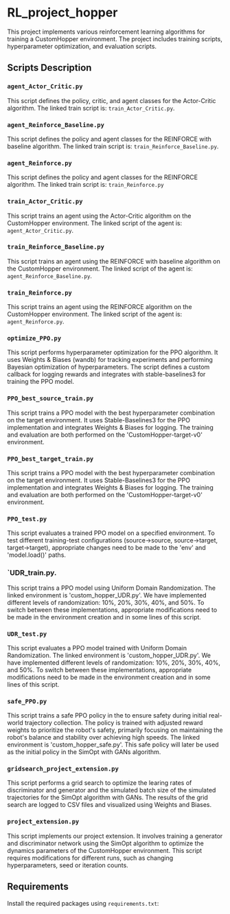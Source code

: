 # RL_project_hopper
This project implements various reinforcement learning algorithms for training a CustomHopper environment. The project includes training scripts, hyperparameter optimization, and evaluation scripts.

## Scripts Description

### `agent_Actor_Critic.py`

This script defines the policy, critic, and agent classes for the Actor-Critic algorithm. 
The linked train script is: `train_Actor_Critic.py`.

### `agent_Reinforce_Baseline.py`

This script defines the policy and agent classes for the REINFORCE with baseline algorithm.
The linked train script is: `train_Reinforce_Baseline.py`.

### `agent_Reinforce.py`

This script defines the policy and agent classes for the REINFORCE algorithm.
The linked train script is: `train_Reinforce.py`

### `train_Actor_Critic.py`

This script trains an agent using the Actor-Critic algorithm on the CustomHopper environment. 
The linked script of the agent is: `agent_Actor_Critic.py`.

### `train_Reinforce_Baseline.py`

This script trains an agent using the REINFORCE with baseline algorithm on the CustomHopper environment. 
The linked script of the agent is: `agent_Reinforce_Baseline.py`.

### `train_Reinforce.py`

This script trains an agent using the REINFORCE algorithm on the CustomHopper environment. 
The linked script of the agent is: `agent_Reinforce.py`.

### `optimize_PPO.py`

This script performs hyperparameter optimization for the PPO algorithm.
It uses Weights & Biases (wandb) for tracking experiments and performing Bayesian optimization of hyperparameters. 
The script defines a custom callback for logging rewards and integrates with stable-baselines3 for training the PPO model.

### `PPO_best_source_train.py`

This script trains a PPO model with the best hyperparameter combination on the target environment.
It uses Stable-Baselines3 for the PPO implementation and integrates Weights & Biases for logging.
The training and evaluation are both performed on the 'CustomHopper-target-v0' environment.

### `PPO_best_target_train.py`

This script trains a PPO model with the best hyperparameter combination on the target environment.
It uses Stable-Baselines3 for the PPO implementation and integrates Weights & Biases for logging.
The training and evaluation are both performed on the 'CustomHopper-target-v0' environment.

### `PPO_test.py`

This script evaluates a trained PPO model on a specified environment.
To test different training-test configurations (source->source, source->target, target->target), 
appropriate changes need to be made to the 'env' and 'model.load()' paths.

### `UDR_train.py.

This script trains a PPO model using Uniform Domain Randomization.
The linked environment is 'custom_hopper_UDR.py'.
We have implemented different levels of randomization: 10%, 20%, 30%, 40%, and 50%.
To switch between these implementations, appropriate modifications need to be made in the environment creation and in some lines of this script.

### `UDR_test.py`

This script evaluates a PPO model trained with Uniform Domain Randomization.
The linked environment is 'custom_hopper_UDR.py'.
We have implemented different levels of randomization: 10%, 20%, 30%, 40%, and 50%.
To switch between these implementations, appropriate modifications need to be made in the environment creation and in some lines of this script.

### `safe_PPO.py`

This script trains a safe PPO policy in the to ensure safety during initial real-world trajectory collection. 
The policy is trained with adjusted reward weights to prioritize the robot's safety, primarily focusing on maintaining the robot's balance 
and stability over achieving high speeds. The linked environment is 'custom_hopper_safe.py'.
This safe policy will later be used as the initial policy in the SimOpt with GANs algorithm.

### `gridsearch_project_extension.py`

This script performs a grid search to optimize the learing rates of discriminator and generator and the simulated batch size of the simulated trajectories
for the SimOpt algorithm with GANs.
The results of the grid search are logged to CSV files and visualized using Weights and Biases.

### `project_extension.py`

This script implements our project extension. It involves training a generator and discriminator 
network using the SimOpt algorithm to optimize the dynamics parameters of the CustomHopper environment.
This script requires modifications for different runs, such as changing hyperparameters, seed or iteration counts.

## Requirements

Install the required packages using `requirements.txt`:

